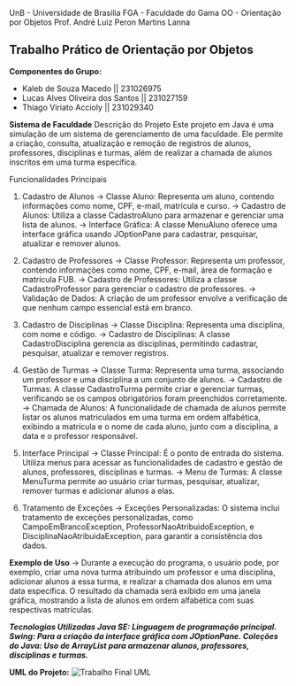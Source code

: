 UnB - Universidade de Brasilia
FGA - Faculdade do Gama
OO - Orientação por Objetos
Prof. André Luiz Peron Martins Lanna

Trabalho Prático de Orientação por Objetos
--------------------------------------------------------------------------------------------------------------------------------------------------
**Componentes do Grupo:**
- Kaleb de Souza Macedo || 231026975
- Lucas Alves Oliveira dos Santos || 231027159
- Thiago Viriato Accioly || 231029340

**Sistema de Faculdade**
Descrição do Projeto
Este projeto em Java é uma simulação de um sistema de gerenciamento de uma faculdade. Ele permite a criação, consulta, atualização e remoção de registros de alunos, professores, disciplinas e turmas, além de realizar a chamada de alunos inscritos em uma turma específica.

Funcionalidades Principais
1. Cadastro de Alunos
-> Classe Aluno: Representa um aluno, contendo informações como nome, CPF, e-mail, matrícula e curso.
-> Cadastro de Alunos: Utiliza a classe CadastroAluno para armazenar e gerenciar uma lista de alunos.
-> Interface Gráfica: A classe MenuAluno oferece uma interface gráfica usando JOptionPane para cadastrar, pesquisar, atualizar e remover alunos.
   
2. Cadastro de Professores
-> Classe Professor: Representa um professor, contendo informações como nome, CPF, e-mail, área de formação e matrícula FUB.
-> Cadastro de Professores: Utiliza a classe CadastroProfessor para gerenciar o cadastro de professores.
-> Validação de Dados: A criação de um professor envolve a verificação de que nenhum campo essencial está em branco.
   
3. Cadastro de Disciplinas
-> Classe Disciplina: Representa uma disciplina, com nome e código.
-> Cadastro de Disciplinas: A classe CadastroDisciplina gerencia as disciplinas, permitindo cadastrar, pesquisar, atualizar e remover registros.
   
4. Gestão de Turmas
-> Classe Turma: Representa uma turma, associando um professor e uma disciplina a um conjunto de alunos.
-> Cadastro de Turmas: A classe CadastroTurma permite criar e gerenciar turmas, verificando se os campos obrigatórios foram preenchidos corretamente.
-> Chamada de Alunos: A funcionalidade de chamada de alunos permite listar os alunos matriculados em uma turma em ordem alfabética, exibindo a matrícula e o nome de cada aluno, junto com a disciplina, a data e o professor responsável.
   
5. Interface Principal
-> Classe Principal: É o ponto de entrada do sistema. Utiliza menus para acessar as funcionalidades de cadastro e gestão de alunos, professores, disciplinas e turmas.
-> Menu de Turmas: A classe MenuTurma permite ao usuário criar turmas, pesquisar, atualizar, remover turmas e adicionar alunos a elas.
   
6. Tratamento de Exceções
-> Exceções Personalizadas: O sistema inclui tratamento de exceções personalizadas, como CampoEmBrancoException, ProfessorNaoAtribuidoException, e DisciplinaNaoAtribuidaException, para garantir a consistência dos dados.
   
**Exemplo de Uso**
-> Durante a execução do programa, o usuário pode, por exemplo, criar uma nova turma atribuindo um professor e uma disciplina, adicionar alunos a essa turma, e realizar a chamada dos alunos em uma data específica. O resultado da chamada será exibido em uma janela gráfica, mostrando a lista de alunos em ordem alfabética com suas respectivas matrículas.

***Tecnologias Utilizadas
Java SE: Linguagem de programação principal.
Swing: Para a criação da interface gráfica com JOptionPane.
Coleções do Java: Uso de ArrayList para armazenar alunos, professores, disciplinas e turmas.***

**UML do Projeto:**
![Trabalho Final UML](https://github.com/user-attachments/assets/65ab2481-f1bf-4547-b8f7-e938afb156c4)
